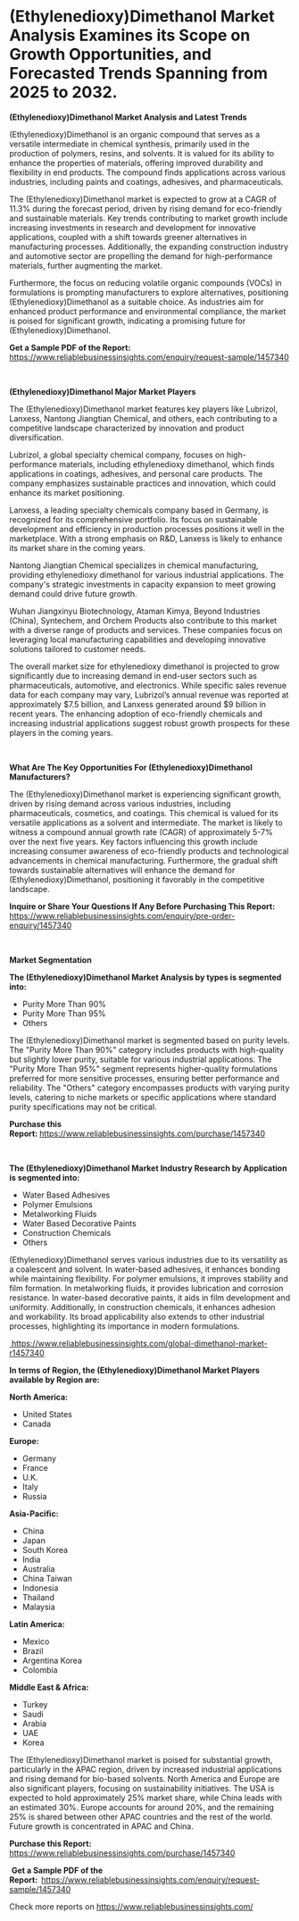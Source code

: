 <p><h1>(Ethylenedioxy)Dimethanol Market Analysis Examines its Scope on Growth Opportunities, and Forecasted Trends Spanning from 2025 to 2032.</h1></p><p><strong>(Ethylenedioxy)Dimethanol Market Analysis and Latest Trends</strong></p>
<p><p>(Ethylenedioxy)Dimethanol is an organic compound that serves as a versatile intermediate in chemical synthesis, primarily used in the production of polymers, resins, and solvents. It is valued for its ability to enhance the properties of materials, offering improved durability and flexibility in end products. The compound finds applications across various industries, including paints and coatings, adhesives, and pharmaceuticals.</p><p>The (Ethylenedioxy)Dimethanol market is expected to grow at a CAGR of 11.3% during the forecast period, driven by rising demand for eco-friendly and sustainable materials. Key trends contributing to market growth include increasing investments in research and development for innovative applications, coupled with a shift towards greener alternatives in manufacturing processes. Additionally, the expanding construction industry and automotive sector are propelling the demand for high-performance materials, further augmenting the market.</p><p>Furthermore, the focus on reducing volatile organic compounds (VOCs) in formulations is prompting manufacturers to explore alternatives, positioning (Ethylenedioxy)Dimethanol as a suitable choice. As industries aim for enhanced product performance and environmental compliance, the market is poised for significant growth, indicating a promising future for (Ethylenedioxy)Dimethanol.</p></p>
<p><strong>Get a Sample PDF of the Report:&nbsp;</strong> <a href="https://www.reliablebusinessinsights.com/enquiry/request-sample/1457340?utm_campaign=3385&utm_medium=2&utm_source=Github&utm_content=ia&utm_term=04042025&utm_id=ethylenedioxydimethanol">https://www.reliablebusinessinsights.com/enquiry/request-sample/1457340</a></p>
<p>&nbsp;</p>
<p><strong>(Ethylenedioxy)Dimethanol Major Market Players</strong></p>
<p><p>The (Ethylenedioxy)Dimethanol market features key players like Lubrizol, Lanxess, Nantong Jiangtian Chemical, and others, each contributing to a competitive landscape characterized by innovation and product diversification. </p><p>Lubrizol, a global specialty chemical company, focuses on high-performance materials, including ethylenedioxy dimethanol, which finds applications in coatings, adhesives, and personal care products. The company emphasizes sustainable practices and innovation, which could enhance its market positioning.</p><p>Lanxess, a leading specialty chemicals company based in Germany, is recognized for its comprehensive portfolio. Its focus on sustainable development and efficiency in production processes positions it well in the marketplace. With a strong emphasis on R&D, Lanxess is likely to enhance its market share in the coming years.</p><p>Nantong Jiangtian Chemical specializes in chemical manufacturing, providing ethylenedioxy dimethanol for various industrial applications. The company's strategic investments in capacity expansion to meet growing demand could drive future growth. </p><p>Wuhan Jiangxinyu Biotechnology, Ataman Kimya, Beyond Industries (China), Syntechem, and Orchem Products also contribute to this market with a diverse range of products and services. These companies focus on leveraging local manufacturing capabilities and developing innovative solutions tailored to customer needs.</p><p>The overall market size for ethylenedioxy dimethanol is projected to grow significantly due to increasing demand in end-user sectors such as pharmaceuticals, automotive, and electronics. While specific sales revenue data for each company may vary, Lubrizol’s annual revenue was reported at approximately $7.5 billion, and Lanxess generated around $9 billion in recent years. The enhancing adoption of eco-friendly chemicals and increasing industrial applications suggest robust growth prospects for these players in the coming years.</p></p>
<p>&nbsp;</p>
<p><strong>What Are The Key Opportunities For (Ethylenedioxy)Dimethanol Manufacturers?</strong></p>
<p><p>The (Ethylenedioxy)Dimethanol market is experiencing significant growth, driven by rising demand across various industries, including pharmaceuticals, cosmetics, and coatings. This chemical is valued for its versatile applications as a solvent and intermediate. The market is likely to witness a compound annual growth rate (CAGR) of approximately 5-7% over the next five years. Key factors influencing this growth include increasing consumer awareness of eco-friendly products and technological advancements in chemical manufacturing. Furthermore, the gradual shift towards sustainable alternatives will enhance the demand for (Ethylenedioxy)Dimethanol, positioning it favorably in the competitive landscape.</p></p>
<p><strong>Inquire or Share Your Questions If Any Before Purchasing This Report:</strong> <a href="https://www.reliablebusinessinsights.com/enquiry/pre-order-enquiry/1457340?utm_campaign=3385&utm_medium=2&utm_source=Github&utm_content=ia&utm_term=04042025&utm_id=ethylenedioxydimethanol">https://www.reliablebusinessinsights.com/enquiry/pre-order-enquiry/1457340</a></p>
<p>&nbsp;</p>
<p><strong>Market Segmentation</strong></p>
<p><strong>The (Ethylenedioxy)Dimethanol Market Analysis by types is segmented into:</strong></p>
<p><ul><li>Purity More Than 90%</li><li>Purity More Than 95%</li><li>Others</li></ul></p>
<p><p>The (Ethylenedioxy)Dimethanol market is segmented based on purity levels. The "Purity More Than 90%" category includes products with high-quality but slightly lower purity, suitable for various industrial applications. The "Purity More Than 95%" segment represents higher-quality formulations preferred for more sensitive processes, ensuring better performance and reliability. The "Others" category encompasses products with varying purity levels, catering to niche markets or specific applications where standard purity specifications may not be critical.</p></p>
<p><strong>Purchase this Report:&nbsp;</strong><a href="https://www.reliablebusinessinsights.com/purchase/1457340?utm_campaign=3385&utm_medium=2&utm_source=Github&utm_content=ia&utm_term=04042025&utm_id=ethylenedioxydimethanol">https://www.reliablebusinessinsights.com/purchase/1457340</a></p>
<p>&nbsp;</p>
<p><strong>The (Ethylenedioxy)Dimethanol Market Industry Research by Application is segmented into:</strong></p>
<p><ul><li>Water Based Adhesives</li><li>Polymer Emulsions</li><li>Metalworking Fluids</li><li>Water Based Decorative Paints</li><li>Construction Chemicals</li><li>Others</li></ul></p>
<p><p>(Ethylenedioxy)Dimethanol serves various industries due to its versatility as a coalescent and solvent. In water-based adhesives, it enhances bonding while maintaining flexibility. For polymer emulsions, it improves stability and film formation. In metalworking fluids, it provides lubrication and corrosion resistance. In water-based decorative paints, it aids in film development and uniformity. Additionally, in construction chemicals, it enhances adhesion and workability. Its broad applicability also extends to other industrial processes, highlighting its importance in modern formulations.</p></p>
<p><a href="https://www.reliablebusinessinsights.com/global-dimethanol-market-r1457340?utm_campaign=3385&utm_medium=2&utm_source=Github&utm_content=ia&utm_term=04042025&utm_id=ethylenedioxydimethanol">&nbsp;https://www.reliablebusinessinsights.com/global-dimethanol-market-r1457340</a></p>
<p><strong>In terms of Region, the (Ethylenedioxy)Dimethanol Market Players available by Region are:</strong></p>
<p>
    <p> <strong> North America: </strong>
        <ul>
            <li>United States</li>
            <li>Canada</li>
        </ul>
        </p> 
    <p> <strong> Europe: </strong>
        <ul>
            <li>Germany</li>
            <li>France</li>
            <li>U.K.</li>
            <li>Italy</li>
            <li>Russia</li>
        </ul>
        </p> 
    <p> <strong> Asia-Pacific: </strong>
        <ul>
            <li>China</li>
            <li>Japan</li>
            <li>South Korea</li>
            <li>India</li>
            <li>Australia</li>
            <li>China Taiwan</li>
            <li>Indonesia</li>
            <li>Thailand</li>
            <li>Malaysia</li>
        </ul>
        </p> 
    <p> <strong> Latin America: </strong>
        <ul>
            <li>Mexico</li>
            <li>Brazil</li>
            <li>Argentina Korea</li>
            <li>Colombia</li>
        </ul>
        </p> 
    <p> <strong> Middle East & Africa: </strong>
        <ul>
            <li>Turkey</li>
            <li>Saudi</li>
            <li>Arabia</li>
            <li>UAE</li>
            <li>Korea</li>
        </ul>
    </p>
    </p>
<p><p>The (Ethylenedioxy)Dimethanol market is poised for substantial growth, particularly in the APAC region, driven by increased industrial applications and rising demand for bio-based solvents. North America and Europe are also significant players, focusing on sustainability initiatives. The USA is expected to hold approximately 25% market share, while China leads with an estimated 30%. Europe accounts for around 20%, and the remaining 25% is shared between other APAC countries and the rest of the world. Future growth is concentrated in APAC and China.</p></p>
<p><strong>Purchase this Report: </strong><a href="https://www.reliablebusinessinsights.com/purchase/1457340?utm_campaign=3385&utm_medium=2&utm_source=Github&utm_content=ia&utm_term=04042025&utm_id=ethylenedioxydimethanol">https://www.reliablebusinessinsights.com/purchase/1457340</a></p>
<p>&nbsp;<strong>Get a Sample PDF of the Report:&nbsp;&nbsp;</strong><a href="https://www.reliablebusinessinsights.com/enquiry/request-sample/1457340?utm_campaign=3385&utm_medium=2&utm_source=Github&utm_content=ia&utm_term=04042025&utm_id=ethylenedioxydimethanol">https://www.reliablebusinessinsights.com/enquiry/request-sample/1457340</a></p>
<p><strong></strong></p>
<p>Check more reports on <a href="https://www.reliablebusinessinsights.com/?utm_campaign=3385&utm_medium=2&utm_source=Github&utm_content=ia&utm_term=04042025&utm_id=ethylenedioxydimethanol">https://www.reliablebusinessinsights.com/</a></p>